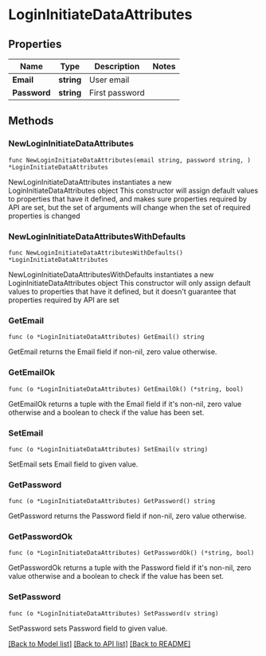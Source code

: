 # LoginInitiateDataAttributes

## Properties

Name | Type | Description | Notes
------------ | ------------- | ------------- | -------------
**Email** | **string** | User email | 
**Password** | **string** | First password | 

## Methods

### NewLoginInitiateDataAttributes

`func NewLoginInitiateDataAttributes(email string, password string, ) *LoginInitiateDataAttributes`

NewLoginInitiateDataAttributes instantiates a new LoginInitiateDataAttributes object
This constructor will assign default values to properties that have it defined,
and makes sure properties required by API are set, but the set of arguments
will change when the set of required properties is changed

### NewLoginInitiateDataAttributesWithDefaults

`func NewLoginInitiateDataAttributesWithDefaults() *LoginInitiateDataAttributes`

NewLoginInitiateDataAttributesWithDefaults instantiates a new LoginInitiateDataAttributes object
This constructor will only assign default values to properties that have it defined,
but it doesn't guarantee that properties required by API are set

### GetEmail

`func (o *LoginInitiateDataAttributes) GetEmail() string`

GetEmail returns the Email field if non-nil, zero value otherwise.

### GetEmailOk

`func (o *LoginInitiateDataAttributes) GetEmailOk() (*string, bool)`

GetEmailOk returns a tuple with the Email field if it's non-nil, zero value otherwise
and a boolean to check if the value has been set.

### SetEmail

`func (o *LoginInitiateDataAttributes) SetEmail(v string)`

SetEmail sets Email field to given value.


### GetPassword

`func (o *LoginInitiateDataAttributes) GetPassword() string`

GetPassword returns the Password field if non-nil, zero value otherwise.

### GetPasswordOk

`func (o *LoginInitiateDataAttributes) GetPasswordOk() (*string, bool)`

GetPasswordOk returns a tuple with the Password field if it's non-nil, zero value otherwise
and a boolean to check if the value has been set.

### SetPassword

`func (o *LoginInitiateDataAttributes) SetPassword(v string)`

SetPassword sets Password field to given value.



[[Back to Model list]](../README.md#documentation-for-models) [[Back to API list]](../README.md#documentation-for-api-endpoints) [[Back to README]](../README.md)


